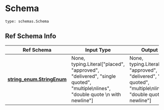 # Schema
```
type: schemas.Schema
```

## Ref Schema Info
Ref Schema | Input Type | Output Type
---------- | ---------- | -----------
[**string_enum.StringEnum**](../../../../../../../../components/schema/string_enum.md) | None, typing.Literal["placed", "approved", "delivered", "single quoted", "multiple\nlines", "double quote \n with newline"] | None, typing.Literal["placed", "approved", "delivered", "single quoted", "multiple\nlines", "double quote \n with newline"]
